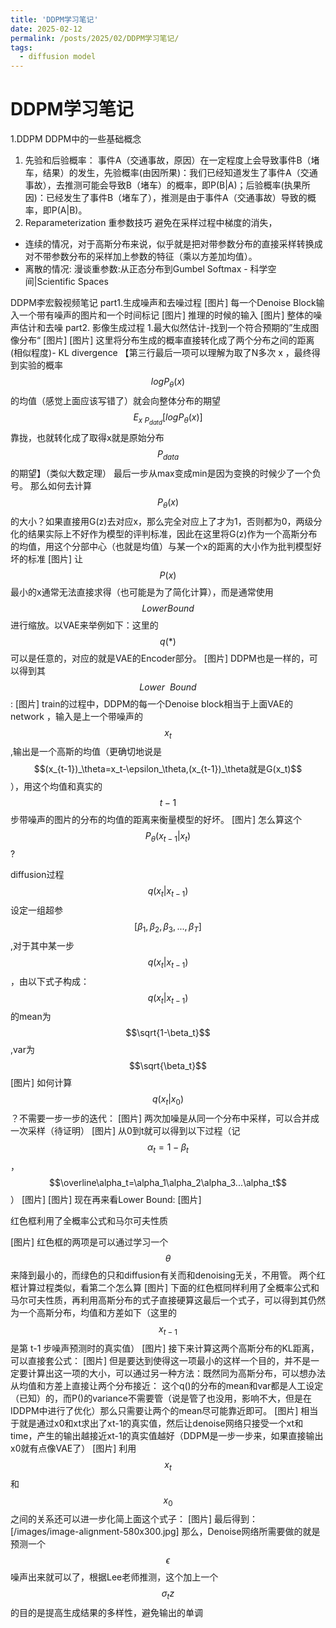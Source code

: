 ```yaml
---
title: 'DDPM学习笔记'
date: 2025-02-12
permalink: /posts/2025/02/DDPM学习笔记/
tags:
  - diffusion model
---
```

# DDPM学习笔记


1.DDPM
DDPM中的一些基础概念
1. 先验和后验概率：
事件A（交通事故，原因）在一定程度上会导致事件B（堵车，结果）的发生，先验概率(由因所果)：我们已经知道发生了事件A（交通事故），去推测可能会导致B（堵车）的概率，即P(B|A)；后验概率(执果所因)：已经发生了事件B（堵车了），推测是由于事件A（交通事故）导致的概率，即P(A|B)。
1. Reparameterization 重参数技巧
避免在采样过程中梯度的消失，
- 连续的情况，对于高斯分布来说，似乎就是把对带参数分布的直接采样转换成对不带参数分布的采样加上参数的特征（乘以方差加均值）。
- 离散的情况: 漫谈重参数:从正态分布到Gumbel Softmax - 科学空间|Scientific Spaces

DDPM李宏毅视频笔记
part1.生成噪声和去噪过程
[图片]
每一个Denoise Block输入一个带有噪声的图片和一个时间标记
[图片]
推理的时候的输入
[图片]
 整体的噪声估计和去噪
part2. 影像生成过程
1.最大似然估计-找到一个符合预期的”生成图像分布“
[图片]
[图片]
这里将分布生成的概率直接转化成了两个分布之间的距离(相似程度)- KL divergence 【第三行最后一项可以理解为取了N多次 x ，最终得到实验的概率$$logP_\theta(x)$$的均值（感觉上面应该写错了）就会向整体分布的期望$$E_{x~P_{datd}}[logP_\theta(x)]$$靠拢，也就转化成了取得x就是原始分布$$P_{data}$$的期望】（类似大数定理）
最后一步从max变成min是因为变换的时候少了一个负号。
那么如何去计算$$P_\theta(x)$$的大小？如果直接用G(z)去对应x，那么完全对应上了才为1，否则都为0，两级分化的结果实际上不好作为模型的评判标准，因此在这里将G(z)作为一个高斯分布的均值，用这个分部中心（也就是均值）与某一个x的距离的大小作为批判模型好坏的标准
[图片]
让$$P(x)$$最小的x通常无法直接求得（也可能是为了简化计算），而是通常使用$$Lower Bound$$进行缩放。以VAE来举例如下：这里的$$q(*)$$可以是任意的，对应的就是VAE的Encoder部分。
[图片]
DDPM也是一样的，可以得到其$$Lower~~Bound$$:
[图片]
train的过程中，DDPM的每一个Denoise block相当于上面VAE的network ，输入是上一个带噪声的$$x_t$$,输出是一个高斯的均值（更确切地说是$$(x_{t-1})_\theta=x_t-\epsilon_\theta,(x_{t-1})_\theta就是G(x_t)$$），用这个均值和真实的$$t-1$$步带噪声的图片的分布的均值的距离来衡量模型的好坏。
[图片]
怎么算这个$$P_\theta(x_{t-1}|x_t)$$?

diffusion过程$$q(x_t|x_{t-1})$$
设定一组超参$$[\beta_1,\beta_2,\beta_3,...,\beta_T]$$,对于其中某一步$$q(x_t|x_{t-1})$$，由以下式子构成：
$$q(x_t|x_{t-1})$$的mean为$$\sqrt{1-\beta_t}$$,var为$$\sqrt{\beta_t}$$
[图片]
如何计算$$q(x_t|x_0)$$？不需要一步一步的迭代：
[图片]
两次加噪是从同一个分布中采样，可以合并成一次采样（待证明）
[图片]
从0到t就可以得到以下过程（记$$\alpha_t=1-\beta_t$$，$$\overline\alpha_t=\alpha_1\alpha_2\alpha_3...\alpha_t$$）
[图片]
[图片]
现在再来看Lower Bound:
[图片]

红色框利用了全概率公式和马尔可夫性质

[图片]
红色框的两项是可以通过学习一个$$\theta
$$来降到最小的，而绿色的只和diffusion有关而和denoising无关，不用管。
两个红框计算过程类似，看第二个怎么算
[图片]
下面的红色框同样利用了全概率公式和马尔可夫性质，再利用高斯分布的式子直接硬算这最后一个式子，可以得到其仍然为一个高斯分布，均值和方差如下（这里的$$x_{t-1}$$是第 t-1 步噪声预测时的真实值）
[图片]
接下来计算这两个高斯分布的KL距离，可以直接套公式：
[图片]
但是要达到使得这一项最小的这样一个目的，并不是一定要计算出这一项的大小，可以通过另一种方法：既然同为高斯分布，可以想办法从均值和方差上直接让两个分布接近：
这个q()的分布的mean和var都是人工设定（已知）的，而P()的variance不需要管（说是管了也没用，影响不大，但是在IDDPM中进行了优化）那么只需要让两个的mean尽可能靠近即可。
[图片]
相当于就是通过x0和xt求出了xt-1的真实值，然后让denoise网络只接受一个xt和time，产生的输出越接近xt-1的真实值越好（DDPM是一步一步来，如果直接输出x0就有点像VAE了）
[图片]
利用$$x_t$$和$$x_0$$之间的关系还可以进一步化简上面这个式子：
[图片]
最后得到：
[/images/image-alignment-580x300.jpg]
那么，Denoise网络所需要做的就是预测一个$$\epsilon$$噪声出来就可以了，根据Lee老师推测，这个加上一个$$\sigma_t z$$的目的是提高生成结果的多样性，避免输出的单调